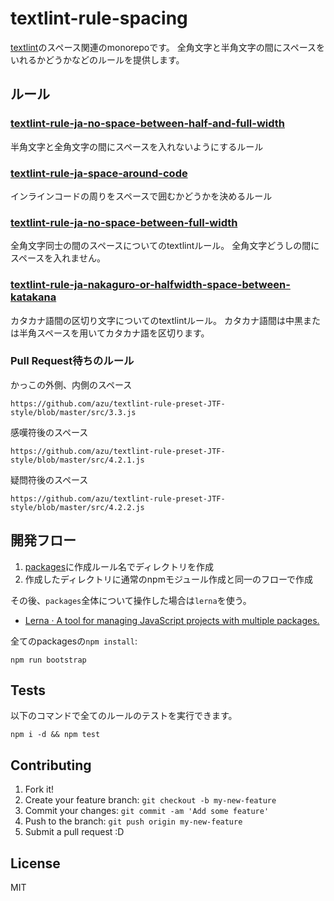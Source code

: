 # textlint-rule-spacing

[textlint](https://textlint.github.io/)のスペース関連のmonorepoです。
全角文字と半角文字の間にスペースをいれるかどうかなどのルールを提供します。

## ルール

### [textlint-rule-ja-no-space-between-half-and-full-width](./packages/textlint-rule-ja-no-space-between-half-and-full-width)

半角文字と全角文字の間にスペースを入れないようにするルール

### [textlint-rule-ja-space-around-code](./packages/textlint-rule-ja-space-around-code)

インラインコードの周りをスペースで囲むかどうかを決めるルール

### [textlint-rule-ja-no-space-between-full-width](./packages/textlint-rule-ja-no-space-between-full-width)

全角文字同士の間のスペースについてのtextlintルール。
全角文字どうしの間にスペースを入れません。

### [textlint-rule-ja-nakaguro-or-halfwidth-space-between-katakana](packages/textlint-rule-ja-nakaguro-or-halfwidth-space-between-katakana)

カタカナ語間の区切り文字についてのtextlintルール。
カタカナ語間は中黒または半角スペースを用いてカタカナ語を区切ります。


### Pull Request待ちのルール

かっこの外側、内側のスペース

    https://github.com/azu/textlint-rule-preset-JTF-style/blob/master/src/3.3.js

感嘆符後のスペース

    https://github.com/azu/textlint-rule-preset-JTF-style/blob/master/src/4.2.1.js

疑問符後のスペース

    https://github.com/azu/textlint-rule-preset-JTF-style/blob/master/src/4.2.2.js

## 開発フロー

1. [packages](./packages)に作成ルール名でディレクトリを作成
2. 作成したディレクトリに通常のnpmモジュール作成と同一のフローで作成

その後、`packages`全体について操作した場合は`lerna`を使う。

- [Lerna · A tool for managing JavaScript projects with multiple packages.](https://lernajs.io/ "Lerna · A tool for managing JavaScript projects with multiple packages.")

全てのpackagesの`npm install`:

    npm run bootstrap


## Tests

以下のコマンドで全てのルールのテストを実行できます。

    npm i -d && npm test

## Contributing

1. Fork it!
2. Create your feature branch: `git checkout -b my-new-feature`
3. Commit your changes: `git commit -am 'Add some feature'`
4. Push to the branch: `git push origin my-new-feature`
5. Submit a pull request :D

## License

MIT